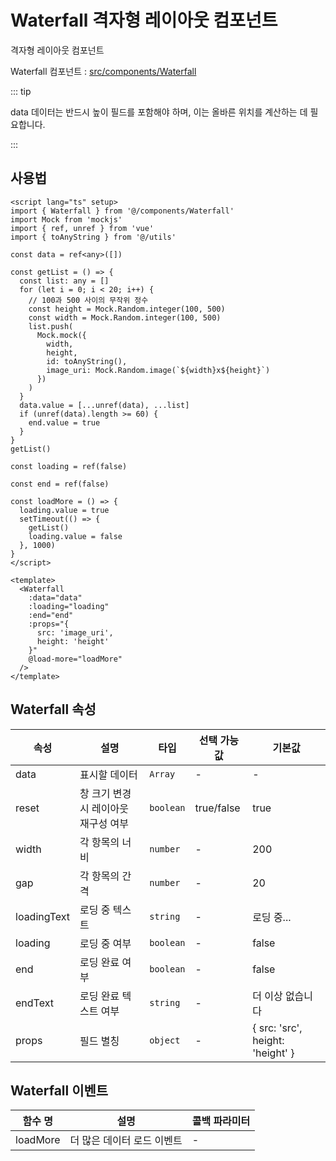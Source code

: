 # Waterfall 격자형 레이아웃 컴포넌트

격자형 레이아웃 컴포넌트

Waterfall 컴포넌트 : [src/components/Waterfall](https://github.com/web2-solution/web2-vue-framework/tree/demo/src/components/Waterfall) 

::: tip

data 데이터는 반드시 높이 필드를 포함해야 하며, 이는 올바른 위치를 계산하는 데 필요합니다.

:::

## 사용법

```vue
<script lang="ts" setup>
import { Waterfall } from '@/components/Waterfall'
import Mock from 'mockjs'
import { ref, unref } from 'vue'
import { toAnyString } from '@/utils'

const data = ref<any>([])

const getList = () => {
  const list: any = []
  for (let i = 0; i < 20; i++) {
    // 100과 500 사이의 무작위 정수
    const height = Mock.Random.integer(100, 500)
    const width = Mock.Random.integer(100, 500)
    list.push(
      Mock.mock({
        width,
        height,
        id: toAnyString(),
        image_uri: Mock.Random.image(`${width}x${height}`)
      })
    )
  }
  data.value = [...unref(data), ...list]
  if (unref(data).length >= 60) {
    end.value = true
  }
}
getList()

const loading = ref(false)

const end = ref(false)

const loadMore = () => {
  loading.value = true
  setTimeout(() => {
    getList()
    loading.value = false
  }, 1000)
}
</script>

<template>
  <Waterfall
    :data="data"
    :loading="loading"
    :end="end"
    :props="{
      src: 'image_uri',
      height: 'height'
    }"
    @load-more="loadMore"
  />
</template>

```

## Waterfall 속성<span id="Waterfall"></span>

| 속성 | 설명 | 타입 | 선택 가능 값 | 기본값 |
| ---- | ---- | ---- | ---- | ---- |
| data | 표시할 데이터 | `Array` | - | - |
| reset | 창 크기 변경 시 레이아웃 재구성 여부| `boolean` | true/false | true |
| width | 각 항목의 너비 | `number` | - | 200 |
| gap | 각 항목의 간격 | `number` | - | 20 |
| loadingText | 로딩 중 텍스트 | `string` | - | 로딩 중... |
| loading | 로딩 중 여부 | `boolean` | - | false |
| end | 로딩 완료 여부 | `boolean` | - | false |
| endText | 로딩 완료 텍스트 여부 | `string` | - | 더 이상 없습니다 |
| props | 필드 별칭 | `object` | - | { src: 'src', height: 'height' } |

## Waterfall 이벤트

| 함수 명 | 설명 | 콜백 파라미터 |
| ---- | ---- | ---- |
| loadMore | 더 많은 데이터 로드 이벤트 | - |